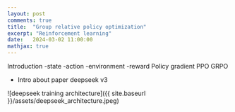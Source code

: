 ```yaml
---
layout: post
comments: true
title:  "Group relative policy optimization"
excerpt: "Reinforcement learning"
date:   2024-03-02 11:00:00
mathjax: true
---
```


Introduction 
    -state
    -action
    -environment 
    -reward 
Policy gradient 
PPO
GRPO
 - Intro about paper deepseek v3 

![deepseek training architecture]({{ site.baseurl }}/assets/deepseek_architecture.jpeg)

    

